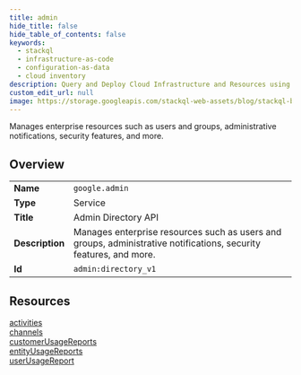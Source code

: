 ```yaml
---
title: admin
hide_title: false
hide_table_of_contents: false
keywords:
  - stackql
  - infrastructure-as-code
  - configuration-as-data
  - cloud inventory
description: Query and Deploy Cloud Infrastructure and Resources using SQL
custom_edit_url: null
image: https://storage.googleapis.com/stackql-web-assets/blog/stackql-blog-post-featured-image.png
---
```

Manages enterprise resources such as users and groups, administrative notifications, security features, and more.  
    

## Overview
<table><tbody>
<tr><td><b>Name</b></td><td><code>google.admin</code></td></tr>
<tr><td><b>Type</b></td><td>Service</td></tr>
<tr><td><b>Title</b></td><td>Admin Directory API</td></tr>
<tr><td><b>Description</b></td><td>Manages enterprise resources such as users and groups, administrative notifications, security features, and more.</td></tr>
<tr><td><b>Id</b></td><td><code>admin:directory_v1</code></td></tr>
</tbody></table>

## Resources
<div class="row">
<div class="providerDocColumn">
<a href="/providers/google/admin/activities/">activities</a><br />
<a href="/providers/google/admin/channels/">channels</a><br />
<a href="/providers/google/admin/customerUsageReports/">customerUsageReports</a><br />
</div>
<div class="providerDocColumn">
<a href="/providers/google/admin/entityUsageReports/">entityUsageReports</a><br />
<a href="/providers/google/admin/userUsageReport/">userUsageReport</a><br />
</div>
</div>
